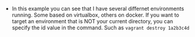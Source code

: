
* In this example you can see that I have several differnet environments running.  Some based on virtualbox, others on docker.  If you want to target an environment that is NOT your current directory, you can specify the id value in the command.  Such as `vagrant destroy 1a2b3c4d`

